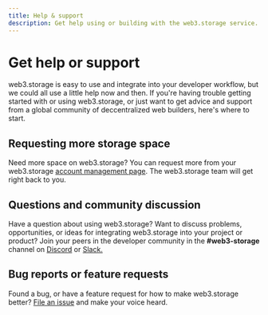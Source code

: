 ```yaml
---
title: Help & support
description: Get help using or building with the web3.storage service.
---
```


# Get help or support

web3.storage is easy to use and integrate into your developer workflow, but we could all use a little help now and then. If you're having trouble getting started with or using web3.storage, or just want to get advice and support from a global community of deccentralized web builders, here's where to start.

## Requesting more storage space

Need more space on web3.storage? You can request more from your web3.storage [account management page](https://web3.storage/account/). The web3.storage team will get right back to you.

## Questions and community discussion

Have a question about using web3.storage? Want to discuss problems, opportunities, or ideas for integrating web3.storage into your project or product? Join your peers in the developer community in the **#web3-storage** channel on [Discord](https://discord.gg/4zEkFVqwms) or [Slack.](https://filecoin.io/slack)

## Bug reports or feature requests

Found a bug, or have a feature request for how to make web3.storage better? [File an issue](https://github.com/web3-storage/web3.storage/issues/new/choose) and make your voice heard.
